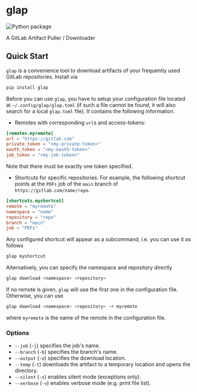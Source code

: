 # glap

![Python package](https://github.com/Mountlex/glap/workflows/Python%20package/badge.svg)

A GitLab Artifact Puller / Downloader

## Quick Start

`glap` is a convenience tool to download artifacts of your frequently used GitLab repositories. Install via

```bash
pip install glap
```

Before you can use `glap`, you have to setup your configuration file located at `~/.config/glap/glap.toml` (if such a file cannot be found, it will also search for a local `glap.toml` file). It contains the following information.

* Remotes with corresponding `url`s and access-tokens:

```toml
[remotes.myremote]
url = "https://gitlab.com"
private_token = "<my-private-token>"
oauth_token = "<my-oauth-token>"
job_token = "<my-job-token>"
```

Note that there must be exactly one token specified.

* Shortcuts for specific repositories. For example, the following shortcut points at the `PDFs` job of the `main` branch of `https://gitlab.com/name/repo`.

```toml
[shortcuts.myshortcut]
remote = "myremote"
namespace = "name"
repository = "repo"
branch = "main"
job = "PDFs"
```

Any configured shortcut will appear as a subcommand, i.e. you can use it as follows

```bash
glap myshortcut
```

Alternatively, you can specify the namespace and repository directly

```bash
glap download <namespace> <repository>
```

If no remote is given, `glap` will use the first one in the configuration file. Otherwise, you can use

```bash
glap download <namespace> <repository> -r myremote
```

where `myremote` is the name of the remote in the configuration file.

### Options

* `--job` (`-j`) specifies the job's name.
* `--branch` (`-b`) specifies the branch's name.
* `--output` (`-o`) specifies the download location.
* `--temp` (`-t`) downloads the artifact to a temporary location and opens the directory.
* `--silent` (`-s`) enables silent mode (exceptions only).
* `--verbose` (`-v`) enables verbose mode (e.g. print file list).
  
